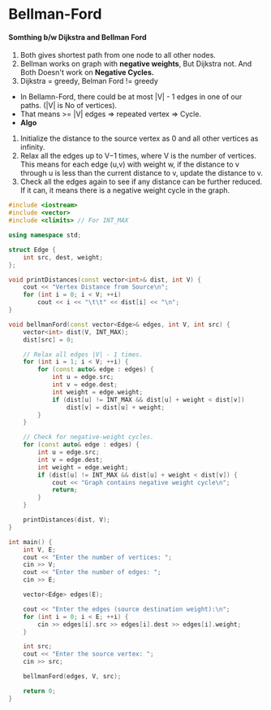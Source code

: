 # Bellman-Ford

#### Somthing b/w Dijkstra and Bellman Ford

1. Both gives shortest path from one node to all other nodes.
2. Bellman works on graph with **negative weights**, But Dijkstra not. And Both Doesn't work on **Negative Cycles.**
3. Dijkstra = greedy, Belman Ford != greedy

-   In Bellamn-Ford, there could be at most |V| - 1 edges in one of our paths. (|V| is No of vertices).
-   That means >= |V| edges => repeated vertex => Cycle.
-   **Algo**

1. Initialize the distance to the source vertex as 0 and all other vertices as infinity.
2. Relax all the edges up to V−1 times, where V is the number of vertices. This means for each edge (u,v) with weight w, if the distance to v through u is less than the current distance to v, update the distance to v.
3. Check all the edges again to see if any distance can be further reduced. If it can, it means there is a negative weight cycle in the graph.

```cpp
#include <iostream>
#include <vector>
#include <climits> // For INT_MAX

using namespace std;

struct Edge {
    int src, dest, weight;
};

void printDistances(const vector<int>& dist, int V) {
    cout << "Vertex Distance from Source\n";
    for (int i = 0; i < V; ++i)
        cout << i << "\t\t" << dist[i] << "\n";
}

void bellmanFord(const vector<Edge>& edges, int V, int src) {
    vector<int> dist(V, INT_MAX);
    dist[src] = 0;

    // Relax all edges |V| - 1 times.
    for (int i = 1; i < V; ++i) {
        for (const auto& edge : edges) {
            int u = edge.src;
            int v = edge.dest;
            int weight = edge.weight;
            if (dist[u] != INT_MAX && dist[u] + weight < dist[v])
                dist[v] = dist[u] + weight;
        }
    }

    // Check for negative-weight cycles.
    for (const auto& edge : edges) {
        int u = edge.src;
        int v = edge.dest;
        int weight = edge.weight;
        if (dist[u] != INT_MAX && dist[u] + weight < dist[v]) {
            cout << "Graph contains negative weight cycle\n";
            return;
        }
    }

    printDistances(dist, V);
}

int main() {
    int V, E;
    cout << "Enter the number of vertices: ";
    cin >> V;
    cout << "Enter the number of edges: ";
    cin >> E;

    vector<Edge> edges(E);

    cout << "Enter the edges (source destination weight):\n";
    for (int i = 0; i < E; ++i) {
        cin >> edges[i].src >> edges[i].dest >> edges[i].weight;
    }

    int src;
    cout << "Enter the source vertex: ";
    cin >> src;

    bellmanFord(edges, V, src);

    return 0;
}
```
